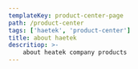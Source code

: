 ```yaml
---
templateKey: product-center-page
path: /product-center
tags: ['haetek', 'product-center']
title: about haetek
descritiop: >-
    about heatek company products
---
```

